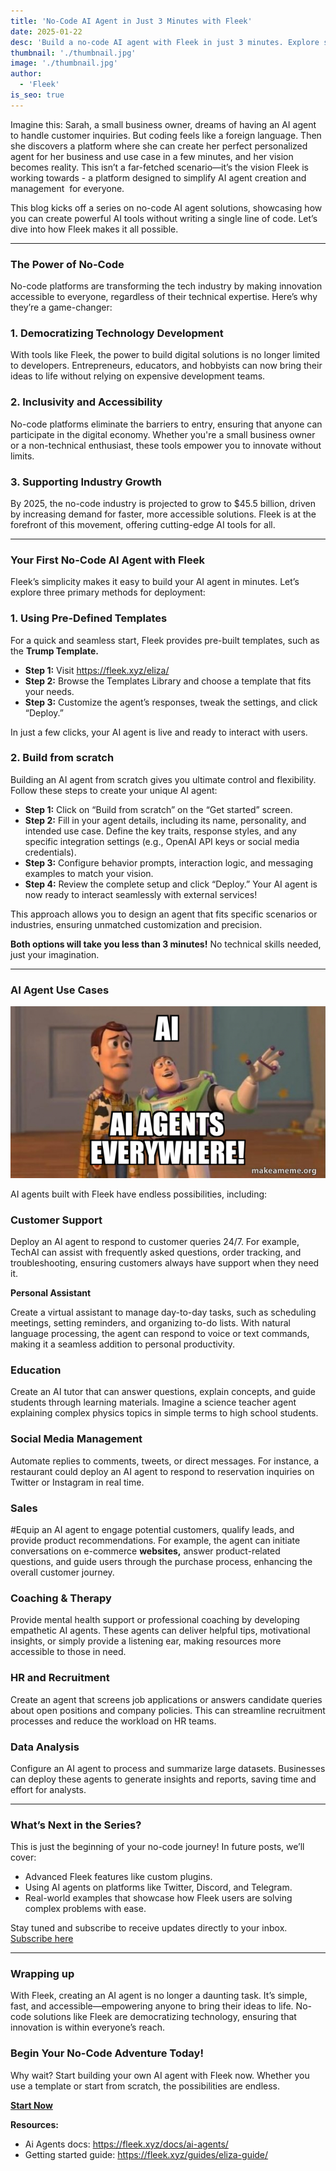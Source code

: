 ```yaml
---
title: 'No-Code AI Agent in Just 3 Minutes with Fleek'
date: 2025-01-22
desc: 'Build a no-code AI agent with Fleek in just 3 minutes. Explore step-by-step deployment methods, use cases, and tips to create powerful AI tools—no coding skills needed!'
thumbnail: './thumbnail.jpg'
image: './thumbnail.jpg'
author:
  - 'Fleek'
is_seo: true
---
```


Imagine this: Sarah, a small business owner, dreams of having an AI agent to handle customer inquiries. But coding feels like a foreign language. Then she discovers a platform where she can create her perfect personalized agent for her business and use case in a few minutes, and her vision becomes reality. This isn’t a far-fetched scenario—it’s the vision Fleek is working towards - a platform designed to simplify AI agent creation and management  for everyone.

This blog kicks off a series on no-code AI agent solutions, showcasing how you can create powerful AI tools without writing a single line of code. Let’s dive into how Fleek makes it all possible.

---

### **The Power of No-Code**

No-code platforms are transforming the tech industry by making innovation accessible to everyone, regardless of their technical expertise. Here’s why they’re a game-changer:

### **1. Democratizing Technology Development**

With tools like Fleek, the power to build digital solutions is no longer limited to developers. Entrepreneurs, educators, and hobbyists can now bring their ideas to life without relying on expensive development teams.

### **2. Inclusivity and Accessibility**

No-code platforms eliminate the barriers to entry, ensuring that anyone can participate in the digital economy. Whether you're a small business owner or a non-technical enthusiast, these tools empower you to innovate without limits.

### **3. Supporting Industry Growth**

By 2025, the no-code industry is projected to grow to $45.5 billion, driven by increasing demand for faster, more accessible solutions. Fleek is at the forefront of this movement, offering cutting-edge AI tools for all.

---

### **Your First No-Code AI Agent with Fleek**

Fleek’s simplicity makes it easy to build your AI agent in minutes. Let’s explore three primary methods for deployment:

### **1. Using Pre-Defined Templates**

For a quick and seamless start, Fleek provides pre-built templates, such as the **Trump Template.**

- **Step 1:** Visit https://fleek.xyz/eliza/
- **Step 2:** Browse the Templates Library and choose a template that fits your needs.
- **Step 3:** Customize the agent’s responses, tweak the settings, and click “Deploy.”

In just a few clicks, your AI agent is live and ready to interact with users.

### **2. Build from scratch**

Building an AI agent from scratch gives you ultimate control and flexibility. Follow these steps to create your unique AI agent:

- **Step 1:** Click on “Build from scratch” on the “Get started” screen.
- **Step 2:** Fill in your agent details, including its name, personality, and intended use case. Define the key traits, response styles, and any specific integration settings (e.g., OpenAI API keys or social media credentials).
- **Step 3:** Configure behavior prompts, interaction logic, and messaging examples to match your vision.
- **Step 4:** Review the complete setup and click “Deploy.” Your AI agent is now ready to interact seamlessly with external services!

This approach allows you to design an agent that fits specific scenarios or industries, ensuring unmatched customization and precision.

**Both options will take you less than 3 minutes!** No technical skills needed, just your imagination.

---

### **AI Agent Use Cases**

![](./image.png)

AI agents built with Fleek have endless possibilities, including:

### **Customer Support**

Deploy an AI agent to respond to customer queries 24/7. For example, TechAI can assist with frequently asked questions, order tracking, and troubleshooting, ensuring customers always have support when they need it.

**Personal Assistant**

Create a virtual assistant to manage day-to-day tasks, such as scheduling meetings, setting reminders, and organizing to-do lists. With natural language processing, the agent can respond to voice or text commands, making it a seamless addition to personal productivity.

### **Education**

Create an AI tutor that can answer questions, explain concepts, and guide students through learning materials. Imagine a science teacher agent explaining complex physics topics in simple terms to high school students.

### **Social Media Management**

Automate replies to comments, tweets, or direct messages. For instance, a restaurant could deploy an AI agent to respond to reservation inquiries on Twitter or Instagram in real time.

### **Sales**

#Equip an AI agent to engage potential customers, qualify leads, and provide product recommendations. For example, the agent can initiate conversations on e-commerce **websites,** answer product-related questions, and guide users through the purchase process, enhancing the overall customer journey.

### **Coaching & Therapy**

Provide mental health support or professional coaching by developing empathetic AI agents. These agents can deliver helpful tips, motivational insights, or simply provide a listening ear, making resources more accessible to those in need.

### **HR and Recruitment**

Create an agent that screens job applications or answers candidate queries about open positions and company policies. This can streamline recruitment processes and reduce the workload on HR teams.

### **Data Analysis**

Configure an AI agent to process and summarize large datasets. Businesses can deploy these agents to generate insights and reports, saving time and effort for analysts.

---

### **What’s Next in the Series?**

This is just the beginning of your no-code journey! In future posts, we’ll cover:

- Advanced Fleek features like custom plugins.
- Using AI agents on platforms like Twitter, Discord, and Telegram.
- Real-world examples that showcase how Fleek users are solving complex problems with ease.

Stay tuned and subscribe to receive updates directly to your inbox. [Subscribe here](https://getfleek.xyz/)

---

### **Wrapping up**

With Fleek, creating an AI agent is no longer a daunting task. It’s simple, fast, and accessible—empowering anyone to bring their ideas to life. No-code solutions like Fleek are democratizing technology, ensuring that innovation is within everyone’s reach.

### **Begin Your No-Code Adventure Today!**

Why wait? Start building your own AI agent with Fleek now. Whether you use a template or start from scratch, the possibilities are endless.

[**Start Now**](http://fleek.xyz/eliza/)

**Resources:**

- Ai Agents docs: https://fleek.xyz/docs/ai-agents/
- Getting started guide: https://fleek.xyz/guides/eliza-guide/
